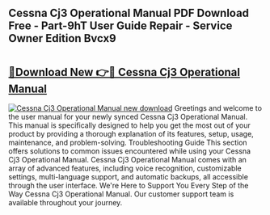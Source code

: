 ## Cessna Cj3 Operational Manual PDF Download Free - Part-9hT User Guide Repair - Service Owner Edition Bvcx9

# <h2><a href="http://bc60528.oget.top/?id=Cessna+Cj3+Operational+Manual">🔗Download New 👉🔴 Cessna Cj3 Operational Manual</a></h2>

[![Cessna Cj3 Operational Manual new download](https://i.imgur.com/5g1atiW.png)](http://bc60528.oget.top/?id=Cessna+Cj3+Operational+Manual)
Greetings and welcome to the user manual for your newly synced Cessna Cj3 Operational Manual. This manual is specifically designed to help you get the most out of your product by providing a thorough explanation of its features, setup, usage, maintenance, and problem-solving. Troubleshooting Guide This section offers solutions to common issues encountered while using your Cessna Cj3 Operational Manual. Cessna Cj3 Operational Manual comes with an array of advanced features, including voice recognition, customizable settings, multi-language support, and automatic backups, all accessible through the user interface. We're Here to Support You Every Step of the Way Cessna Cj3 Operational Manual. Our customer support team is available throughout your journey.
